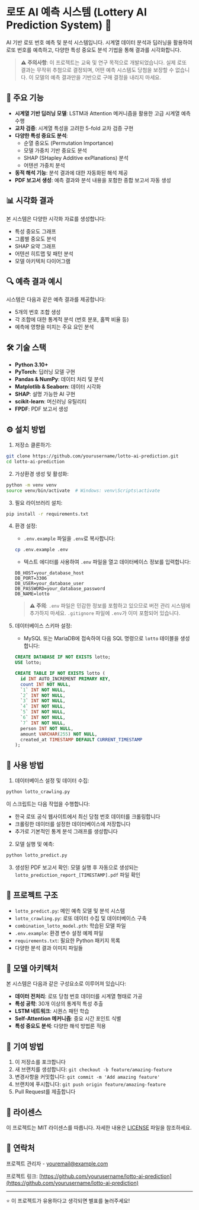 # 로또 AI 예측 시스템 (Lottery AI Prediction System) 🎯

AI 기반 로또 번호 예측 및 분석 시스템입니다. 시계열 데이터 분석과 딥러닝을 활용하여 로또 번호를 예측하고, 다양한 특성 중요도 분석 기법을 통해 결과를 시각화합니다.

> **⚠️ 주의사항**: 이 프로젝트는 교육 및 연구 목적으로 개발되었습니다. 실제 로또 결과는 무작위 추첨으로 결정되며, 어떤 예측 시스템도 당첨을 보장할 수 없습니다. 이 모델의 예측 결과만을 기반으로 구매 결정을 내리지 마세요.

## 🌟 주요 기능

- **시계열 기반 딥러닝 모델**: LSTM과 Attention 메커니즘을 활용한 고급 시계열 예측 수행
- **교차 검증**: 시계열 특성을 고려한 5-fold 교차 검증 구현
- **다양한 특성 중요도 분석**:
  - 순열 중요도 (Permutation Importance)
  - 모델 가중치 기반 중요도 분석
  - SHAP (SHapley Additive exPlanations) 분석
  - 어텐션 가중치 분석
- **동적 해석 기능**: 분석 결과에 대한 자동화된 해석 제공
- **PDF 보고서 생성**: 예측 결과와 분석 내용을 포함한 종합 보고서 자동 생성

## 📊 시각화 결과

본 시스템은 다양한 시각화 자료를 생성합니다:
- 특성 중요도 그래프
- 그룹별 중요도 분석
- SHAP 요약 그래프
- 어텐션 히트맵 및 패턴 분석
- 모델 아키텍처 다이어그램

## 🔍 예측 결과 예시

시스템은 다음과 같은 예측 결과를 제공합니다:
- 5개의 번호 조합 생성
- 각 조합에 대한 통계적 분석 (번호 분포, 홀짝 비율 등)
- 예측에 영향을 미치는 주요 요인 분석

## 🛠️ 기술 스택

- **Python 3.10+**
- **PyTorch**: 딥러닝 모델 구현
- **Pandas & NumPy**: 데이터 처리 및 분석
- **Matplotlib & Seaborn**: 데이터 시각화
- **SHAP**: 설명 가능한 AI 구현
- **scikit-learn**: 머신러닝 유틸리티
- **FPDF**: PDF 보고서 생성

## ⚙️ 설치 방법

1. 저장소 클론하기:
```bash
git clone https://github.com/yourusername/lotto-ai-prediction.git
cd lotto-ai-prediction
```

2. 가상환경 생성 및 활성화:
```bash
python -m venv venv
source venv/bin/activate  # Windows: venv\Scripts\activate
```

3. 필요 라이브러리 설치:
```bash
pip install -r requirements.txt
```

4. 환경 설정:
   - `.env.example` 파일을 `.env`로 복사합니다:
   ```bash
   cp .env.example .env
   ```
   - 텍스트 에디터를 사용하여 `.env` 파일을 열고 데이터베이스 정보를 입력합니다:
   ```
   DB_HOST=your_database_host
   DB_PORT=3306
   DB_USER=your_database_user
   DB_PASSWORD=your_database_password
   DB_NAME=lotto
   ```
   
   > **⚠️ 주의**: `.env` 파일은 민감한 정보를 포함하고 있으므로 버전 관리 시스템에 추가하지 마세요. `.gitignore` 파일에 `.env`가 이미 포함되어 있습니다.

5. 데이터베이스 스키마 설정:
   - MySQL 또는 MariaDB에 접속하여 다음 SQL 명령으로 `lotto` 테이블을 생성합니다:
   ```sql
   CREATE DATABASE IF NOT EXISTS lotto;
   USE lotto;
   
   CREATE TABLE IF NOT EXISTS lotto (
     id INT AUTO_INCREMENT PRIMARY KEY,
     count INT NOT NULL,
     `1` INT NOT NULL,
     `2` INT NOT NULL,
     `3` INT NOT NULL,
     `4` INT NOT NULL,
     `5` INT NOT NULL,
     `6` INT NOT NULL,
     `7` INT NOT NULL,
     person INT NOT NULL,
     amount VARCHAR(255) NOT NULL,
     created_at TIMESTAMP DEFAULT CURRENT_TIMESTAMP
   );
   ```

## 🚀 사용 방법

1. 데이터베이스 설정 및 데이터 수집:
```bash
python lotto_crawling.py
```
이 스크립트는 다음 작업을 수행합니다:
   - 한국 로또 공식 웹사이트에서 최신 당첨 번호 데이터를 크롤링합니다
   - 크롤링한 데이터를 설정한 데이터베이스에 저장합니다
   - 추가로 기본적인 통계 분석 그래프를 생성합니다

2. 모델 실행 및 예측:
```bash
python lotto_predict.py
```

3. 생성된 PDF 보고서 확인:
모델 실행 후 자동으로 생성되는 `lotto_prediction_report_[TIMESTAMP].pdf` 파일 확인

## 📁 프로젝트 구조

- `lotto_predict.py`: 메인 예측 모델 및 분석 시스템
- `lotto_crawling.py`: 로또 데이터 수집 및 데이터베이스 구축
- `combination_lotto_model.pth`: 학습된 모델 파일
- `.env.example`: 환경 변수 설정 예제 파일
- `requirements.txt`: 필요한 Python 패키지 목록
- 다양한 분석 결과 이미지 파일들

## 📖 모델 아키텍처

본 시스템은 다음과 같은 구성요소로 이루어져 있습니다:
- **데이터 전처리**: 로또 당첨 번호 데이터를 시계열 형태로 가공
- **특성 공학**: 30개 이상의 통계적 특성 추출
- **LSTM 네트워크**: 시퀀스 패턴 학습
- **Self-Attention 메커니즘**: 중요 시간 포인트 식별
- **특성 중요도 분석**: 다양한 해석 방법론 적용

## 🤝 기여 방법

1. 이 저장소를 포크합니다
2. 새 브랜치를 생성합니다: `git checkout -b feature/amazing-feature`
3. 변경사항을 커밋합니다: `git commit -m 'Add amazing feature'`
4. 브랜치에 푸시합니다: `git push origin feature/amazing-feature`
5. Pull Request를 제출합니다

## 📄 라이센스

이 프로젝트는 MIT 라이센스를 따릅니다. 자세한 내용은 [LICENSE](LICENSE) 파일을 참조하세요.

## 📧 연락처

프로젝트 관리자 - youremail@example.com

프로젝트 링크: [https://github.com/yourusername/lotto-ai-prediction](https://github.com/yourusername/lotto-ai-prediction)

---

⭐ 이 프로젝트가 유용하다고 생각되면 별표를 눌러주세요!
